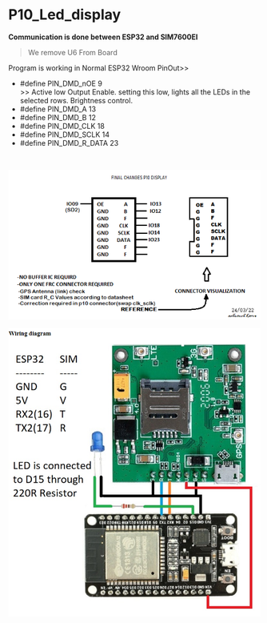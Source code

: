 # P10_Led_display

**Communication is done between ESP32 and SIM7600EI**

> We remove U6 From Board

Program is working in Normal ESP32 Wroom
PinOut>>
<ul>
<li> #define PIN_DMD_nOE		9	<br/> >> Active low Output Enable. setting this low, lights all the LEDs in the selected rows. Brightness control. </li>
  <li> #define PIN_DMD_A 13		 </li>
  <li> #define PIN_DMD_B 12		 </li>
  <li> #define PIN_DMD_CLK 18	 </li>
  <li> #define PIN_DMD_SCLK	14   </li>
  <li> #define PIN_DMD_R_DATA 23	 </li>
</ul>
<br/>

![alt text](https://github.com/Ashutoshkarve007/P10_Led_display/blob/main/Images/connector_pin_change.png)

![alt text](https://github.com/Ashutoshkarve007/P10_Led_display/blob/main/Images/wiring%20Diagram.PNG)
